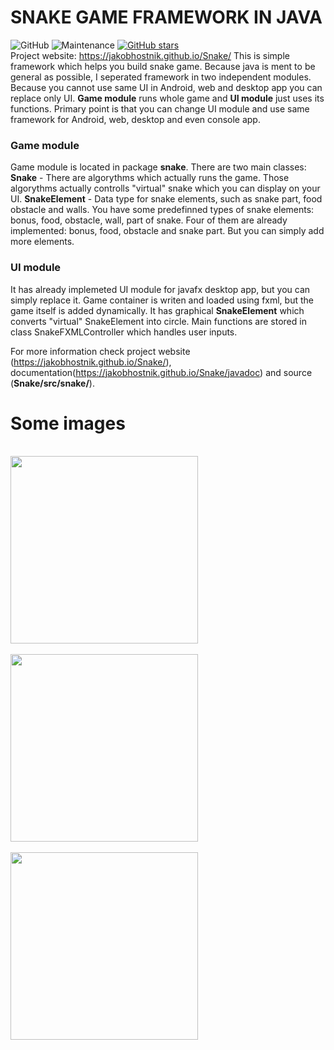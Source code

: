 # SNAKE GAME FRAMEWORK IN JAVA
![GitHub](https://img.shields.io/github/license/jakobhostnik/snake.svg)
![Maintenance](https://img.shields.io/maintenance/yes/2020.svg)
[![GitHub stars](https://img.shields.io/github/stars/jakobhostnik/snake.svg)](https://github.com/jakobhostnik/snake/stargazers)  
Project website: https://jakobhostnik.github.io/Snake/
This is simple framework which helps you build snake game. Because java is ment to be general as possible, I seperated framework in two independent modules. Because you cannot use same UI in Android, web and desktop app you can replace only UI. **Game module** runs whole game and **UI module** just uses its functions. Primary point is that you can change UI module and use same framework for Android, web, desktop and even console app. 

### Game module
Game module is located in package **snake**. There are two main classes:
     **Snake** - There are algorythms which actually runs the game. Those algorythms actually controlls "virtual" snake which you can display on your UI.
     **SnakeElement** - Data type for snake elements, such as snake part, food obstacle and walls. You have some predefinned types of snake elements: bonus, food, obstacle, wall, part of snake. Four of them are already implemented: bonus, food, obstacle and snake part. But you can simply add more elements.

### UI module
It has already implemeted UI module for javafx desktop app, but you can simply replace it. Game container is writen and loaded using fxml, but the game itself is added dynamically.
It has graphical **SnakeElement** which converts "virtual" SnakeElement into circle. Main functions are stored in class SnakeFXMLController which handles user inputs.

For more information check project website (https://jakobhostnik.github.io/Snake/), documentation(https://jakobhostnik.github.io/Snake/javadoc) and source (**Snake/src/snake/**).

# Some images
<br/>
<img width="300px" src="https://raw.githubusercontent.com/jakobhostnik/Snake/master/gh-pages/java-snake_files/game.png"/><br/><br/>
<img width="300px" src="https://raw.githubusercontent.com/jakobhostnik/Snake/master/gh-pages/java-snake_files/game1.png"/><br/><br/>
<img width="300px" src="https://raw.githubusercontent.com/jakobhostnik/Snake/master/gh-pages/java-snake_files/game3.png"/><br/><br/>
